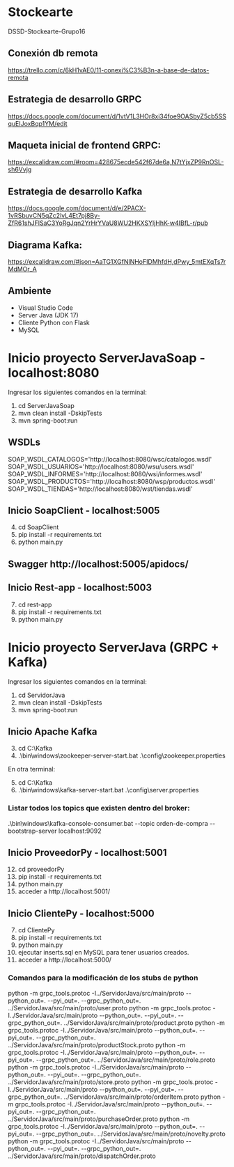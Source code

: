 # Stockearte
DSSD-Stockearte-Grupo16

## Conexión db remota
https://trello.com/c/6kH1vAE0/11-conexi%C3%B3n-a-base-de-datos-remota

## Estrategia de desarrollo GRPC
https://docs.google.com/document/d/1vtV1L3HOr8xi34foe9OASbyZ5cb5SSquEIJoxBqp1YM/edit

## Maqueta inicial de frontend GRPC:
https://excalidraw.com/#room=428675ecde542f67de6a,N7tYjxZP9RnOSL-sh6Vvjg

## Estrategia de desarrollo Kafka
https://docs.google.com/document/d/e/2PACX-1vRSbuvCN5qZc2lvL4Et7pj8By-ZfR61shJFlSaC3YoRgJqn2YrHrYVaU8WU2HKXSYljHhK-w4IBfL-r/pub

## Diagrama Kafka:
https://excalidraw.com/#json=AaTG1XGfNlNHoFIDMhfdH,dPwy_5mtEXqTs7rMdMOr_A

## Ambiente
- Visual Studio Code
- Server Java (JDK 17)
- Cliente Python con Flask
- MySQL

# Inicio proyecto ServerJavaSoap - localhost:8080
Ingresar los siguientes comandos en la terminal:
1. cd ServerJavaSoap 
2. mvn clean install -DskipTests
3. mvn spring-boot:run
## WSDLs
SOAP_WSDL_CATALOGOS='http://localhost:8080/wsc/catalogos.wsdl'
SOAP_WSDL_USUARIOS='http://localhost:8080/wsu/users.wsdl'
SOAP_WSDL_INFORMES='http://localhost:8080/wsi/informes.wsdl'
SOAP_WSDL_PRODUCTOS='http://localhost:8080/wsp/productos.wsdl'
SOAP_WSDL_TIENDAS='http://localhost:8080/wst/tiendas.wsdl'

## Inicio SoapClient - localhost:5005
4. cd SoapClient 
5. pip install -r requirements.txt
6. python main.py
## Swagger http://localhost:5005/apidocs/

## Inicio Rest-app - localhost:5003
7. cd rest-app 
8. pip install -r requirements.txt
9. python main.py

# Inicio proyecto ServerJava (GRPC + Kafka)
Ingresar los siguientes comandos en la terminal:
1. cd ServidorJava 
2. mvn clean install -DskipTests
3. mvn spring-boot:run

## Inicio Apache Kafka
3. cd C:\Kafka
4. .\bin\windows\zookeeper-server-start.bat .\config\zookeeper.properties

En otra terminal:

5. cd C:\Kafka
6. .\bin\windows\kafka-server-start.bat .\config\server.properties
### Listar todos los topics que existen dentro del broker:
.\bin\windows\kafka-console-consumer.bat --topic orden-de-compra --bootstrap-server localhost:9092

## Inicio ProveedorPy - localhost:5001
12. cd proveedorPy 
13. pip install -r requirements.txt
14. python main.py
15. acceder a http://localhost:5001/ 

## Inicio ClientePy - localhost:5000
7. cd ClientePy 
8. pip install -r requirements.txt
9. python main.py
10. ejecutar inserts.sql en MySQL para tener usuarios creados.
11. acceder a http://localhost:5000/ 
### Comandos para la modificación de los stubs de python
   
python -m grpc_tools.protoc -I../ServidorJava/src/main/proto --python_out=. --pyi_out=. --grpc_python_out=. ../ServidorJava/src/main/proto/user.proto
python -m grpc_tools.protoc -I../ServidorJava/src/main/proto --python_out=. --pyi_out=. --grpc_python_out=. ../ServidorJava/src/main/proto/product.proto
python -m grpc_tools.protoc -I../ServidorJava/src/main/proto --python_out=. --pyi_out=. --grpc_python_out=. ../ServidorJava/src/main/proto/productStock.proto
python -m grpc_tools.protoc -I../ServidorJava/src/main/proto --python_out=. --pyi_out=. --grpc_python_out=. ../ServidorJava/src/main/proto/role.proto
python -m grpc_tools.protoc -I../ServidorJava/src/main/proto --python_out=. --pyi_out=. --grpc_python_out=. ../ServidorJava/src/main/proto/store.proto
python -m grpc_tools.protoc -I../ServidorJava/src/main/proto --python_out=. --pyi_out=. --grpc_python_out=. ../ServidorJava/src/main/proto/orderItem.proto
python -m grpc_tools.protoc -I../ServidorJava/src/main/proto --python_out=. --pyi_out=. --grpc_python_out=. ../ServidorJava/src/main/proto/purchaseOrder.proto
python -m grpc_tools.protoc -I../ServidorJava/src/main/proto --python_out=. --pyi_out=. --grpc_python_out=. ../ServidorJava/src/main/proto/novelty.proto
python -m grpc_tools.protoc -I../ServidorJava/src/main/proto --python_out=. --pyi_out=. --grpc_python_out=. ../ServidorJava/src/main/proto/dispatchOrder.proto

